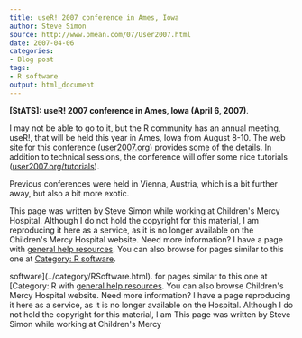 ```yaml
---
title: useR! 2007 conference in Ames, Iowa
author: Steve Simon
source: http://www.pmean.com/07/User2007.html
date: 2007-04-06
categories:
- Blog post
tags:
- R software
output: html_document
---
```

**[StATS]:** **useR! 2007 conference in Ames, Iowa
(April 6, 2007)**.

I may not be able to go to it, but the R community has an annual
meeting, useR!, that will be held this year in Ames, Iowa from August
8-10. The web site for this conference
([user2007.org](http://user2007.org/)) provides some of the details. In
addition to technical sessions, the conference will offer some nice
tutorials ([user2007.org/tutorials](http://user2007.org/tutorials/)).

Previous conferences were held in Vienna, Austria, which is a bit
further away, but also a bit more exotic.

This page was written by Steve Simon while working at Children\'s Mercy
Hospital. Although I do not hold the copyright for this material, I am
reproducing it here as a service, as it is no longer available on the
Children\'s Mercy Hospital website. Need more information? I have a page
with [general help resources](../GeneralHelp.html). You can also browse
for pages similar to this one at [Category: R
software](../category/RSoftware.html).
<!---More--->
software](../category/RSoftware.html).
for pages similar to this one at [Category: R
with [general help resources](../GeneralHelp.html). You can also browse
Children\'s Mercy Hospital website. Need more information? I have a page
reproducing it here as a service, as it is no longer available on the
Hospital. Although I do not hold the copyright for this material, I am
This page was written by Steve Simon while working at Children\'s Mercy

<!---Do not use
**[StATS]:** **useR! 2007 conference in Ames, Iowa
This page was written by Steve Simon while working at Children\'s Mercy
Hospital. Although I do not hold the copyright for this material, I am
reproducing it here as a service, as it is no longer available on the
Children\'s Mercy Hospital website. Need more information? I have a page
with [general help resources](../GeneralHelp.html). You can also browse
for pages similar to this one at [Category: R
software](../category/RSoftware.html).
--->

